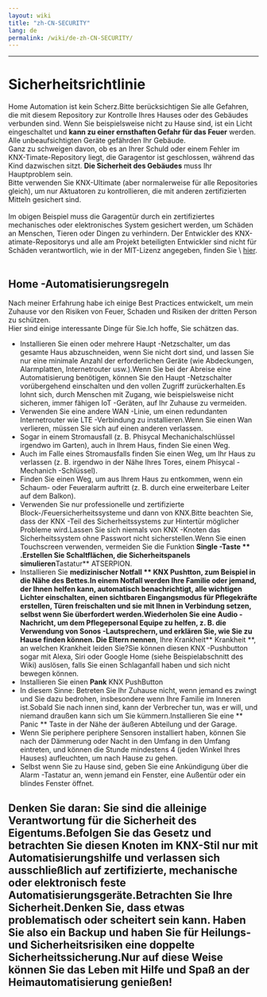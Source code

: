 ```yaml
---
layout: wiki
title: "zh-CN-SECURITY"
lang: de
permalink: /wiki/de-zh-CN-SECURITY/
---
```

---

# Sicherheitsrichtlinie

Home Automation ist kein Scherz.Bitte berücksichtigen Sie alle Gefahren, die mit diesem Repository zur Kontrolle Ihres Hauses oder des Gebäudes verbunden sind.
Wenn Sie beispielsweise nicht zu Hause sind, ist ein Licht eingeschaltet und **kann zu einer ernsthaften Gefahr für das Feuer** werden.<br/>
Alle unbeaufsichtigten Geräte gefährden Ihr Gebäude.<br/>
Ganz zu schweigen davon, ob es an Ihrer Schuld oder einem Fehler im KNX-Timate-Repository liegt, die Garagentor ist geschlossen, während das Kind dazwischen sitzt.
**Die Sicherheit des Gebäudes** muss Ihr Hauptproblem sein.<br/>
Bitte verwenden Sie KNX-Ultimate (aber normalerweise für alle Repositories gleich), um nur Aktuatoren zu kontrollieren, die mit anderen zertifizierten Mitteln gesichert sind.<br/> <br/>
Im obigen Beispiel muss die Garagentür durch ein zertifiziertes mechanisches oder elektronisches System gesichert werden, um Schäden an Menschen, Tieren oder Dingen zu verhindern.
Der Entwickler des KNX-atimate-Repositorys und alle am Projekt beteiligten Entwickler sind nicht für Schäden verantwortlich, wie in der MIT-Lizenz angegeben, finden Sie \ [hier](§url0§).<br/> <br/>

## Home -Automatisierungsregeln

Nach meiner Erfahrung habe ich einige Best Practices entwickelt, um mein Zuhause vor den Risiken von Feuer, Schaden und Risiken der dritten Person zu schützen.<br/>
Hier sind einige interessante Dinge für Sie.Ich hoffe, Sie schätzen das. <br/>

- Installieren Sie einen oder mehrere Haupt -Netzschalter, um das gesamte Haus abzuschneiden, wenn Sie nicht dort sind, und lassen Sie nur eine minimale Anzahl der erforderlichen Geräte (wie Abdeckungen, Alarmplatten, Internetrouter usw.).Wenn Sie bei der Abreise eine Automatisierung benötigen, können Sie den Haupt -Netzschalter vorübergehend einschalten und den vollen Zugriff zurückerhalten.Es lohnt sich, durch Menschen mit Zugang, wie beispielsweise nicht sicheren, immer fähigen IoT -Geräten, auf Ihr Zuhause zu vermeiden.
- Verwenden Sie eine andere WAN -Linie, um einen redundanten Internetrouter wie LTE -Verbindung zu installieren.Wenn Sie einen Wan verlieren, müssen Sie sich auf einen anderen verlassen.
- Sogar in einem Stromausfall (z. B. Phisycal Mechanichalschlüssel irgendwo im Garten), auch in Ihrem Haus, finden Sie einen Weg.
- Auch im Falle eines Stromausfalls finden Sie einen Weg, um Ihr Haus zu verlassen (z. B. irgendwo in der Nähe Ihres Tores, einem Phisycal -Mechanich -Schlüssel).
- Finden Sie einen Weg, um aus Ihrem Haus zu entkommen, wenn ein Schaum- oder Feueralarm auftritt (z. B. durch eine erweiterbare Leiter auf dem Balkon).
- Verwenden Sie nur professionelle und zertifizierte Block-/Feuersicherheitssysteme und dann von KNX.Bitte beachten Sie, dass der KNX -Teil des Sicherheitssystems zur Hintertür möglicher Probleme wird.Lassen Sie sich niemals von KNX -Knoten das Sicherheitssystem ohne Passwort nicht sicherstellen.Wenn Sie einen Touchscreen verwenden, vermeiden Sie die Funktion **Single -Taste ** .Erstellen Sie Schaltflächen, die Sicherheitspanels simulieren**Tastatur** ATSERPION.
- Installieren Sie **medizinischer Notfall ** KNX Pushtton, zum Beispiel in die Nähe des Bettes.In einem Notfall werden Ihre Familie oder jemand, der Ihnen helfen kann, automatisch benachrichtigt, alle wichtigen Lichter einschalten, einen sichtbaren Eingangsmodus für Pflegekräfte erstellen, Türen freischalten und sie mit Ihnen in Verbindung setzen, selbst wenn Sie überfordert werden.Wiederholen Sie eine Audio -Nachricht, um dem Pflegepersonal Equipe zu helfen, z. B. die Verwendung von Sonos -Lautsprechern, und erklären Sie, wie Sie zu Hause finden können. Die Eltern nennen**, Ihre Krankheit** Krankheit \*\*, an welchen Krankheit leiden Sie?Sie können diesen KNX -Pushbutton sogar mit Alexa, Siri oder Google Home (siehe Beispielabschnitt des Wiki) auslösen, falls Sie einen Schlaganfall haben und sich nicht bewegen können.
- Installieren Sie einen **Pank** KNX PushButton
- In diesem Sinne: Betreten Sie Ihr Zuhause nicht, wenn jemand es zwingt und Sie dazu bedrohen, insbesondere wenn Ihre Familie im Inneren ist.Sobald Sie nach innen sind, kann der Verbrecher tun, was er will, und niemand draußen kann sich um Sie kümmern.Installieren Sie eine \*\* Panic \*\* Taste in der Nähe der äußeren Abteilung und der Garage.
- Wenn Sie periphere periphere Sensoren installiert haben, können Sie nach der Dämmerung oder Nacht in den Umfang in den Umfang eintreten, und können die Stunde mindestens 4 (jeden Winkel Ihres Hauses) aufleuchten, um nach Hause zu gehen.
- Selbst wenn Sie zu Hause sind, geben Sie eine Ankündigung über die Alarm -Tastatur an, wenn jemand ein Fenster, eine Außentür oder ein blindes Fenster öffnet.

## Denken Sie daran: Sie sind die alleinige Verantwortung für die Sicherheit des Eigentums.Befolgen Sie das Gesetz und betrachten Sie diesen Knoten im KNX-Stil nur mit Automatisierungshilfe und verlassen sich ausschließlich auf zertifizierte, mechanische oder elektronisch feste Automatisierungsgeräte.Betrachten Sie Ihre Sicherheit.Denken Sie, dass etwas problematisch oder scheitert sein kann. Haben Sie also ein Backup und haben Sie für Heilungs- und Sicherheitsrisiken eine doppelte Sicherheitssicherung.Nur auf diese Weise können Sie das Leben mit Hilfe und Spaß an der Heimautomatisierung genießen!
